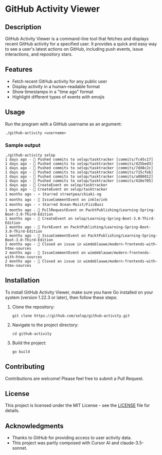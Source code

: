 # GitHub Activity Viewer

## Description

GitHub Activity Viewer is a command-line tool that fetches and displays recent GitHub activity for a specified user. It provides a quick and easy way to see a user's latest actions on GitHub, including push events, issue interactions, and repository stars.

## Features

- Fetch recent GitHub activity for any public user
- Display activity in a human-readable format
- Show timestamps in a "time ago" format
- Highlight different types of events with emojis

## Usage

Run the program with a GitHub username as an argument:
```
./github-activity <username>
```

### Sample output

```
./github-activity selop  
1 days ago - 🔨 Pushed commits to selop/tasktracker [commits/fc45c17]
1 days ago - 🔨 Pushed commits to selop/tasktracker [commits/425bed3]
1 days ago - 🔨 Pushed commits to selop/tasktracker [commits/7dd8c2c]
1 days ago - 🔨 Pushed commits to selop/tasktracker [commits/715cfeb]
1 days ago - 🔨 Pushed commits to selop/tasktracker [commits/a086012]
1 days ago - 🔨 Pushed commits to selop/tasktracker [commits/418e705]
1 days ago - 🔔 CreateEvent on selop/tasktracker
1 days ago - 🔔 CreateEvent on selop/tasktracker
1 months ago - ⭐ Starred streetpea/chiaki-ng
1 months ago - 🔔 IssueCommentEvent on inkle/ink
1 months ago - ⭐ Starred Ocean-Moist/FizzBuzz
1 months ago - 🔔 PullRequestEvent on PacktPublishing/Learning-Spring-Boot-3.0-Third-Edition
1 months ago - 🔔 CreateEvent on selop/Learning-Spring-Boot-3.0-Third-Edition
1 months ago - 🔔 ForkEvent on PacktPublishing/Learning-Spring-Boot-3.0-Third-Edition
1 months ago - 🔔 IssueCommentEvent on PacktPublishing/Learning-Spring-Boot-3.0-Third-Edition
2 months ago - 🐛 Closed an issue in wimdeblauwe/modern-frontends-with-htmx-sources
2 months ago - 🔔 IssueCommentEvent on wimdeblauwe/modern-frontends-with-htmx-sources
2 months ago - 🐛 Closed an issue in wimdeblauwe/modern-frontends-with-htmx-sources
```

## Installation

To install GitHub Activity Viewer, make sure you have Go installed on your system (version 1.22.3 or later), then follow these steps:

1. Clone the repository:
   ```
   git clone https://github.com/selop/github-activity.git
   ```

2. Navigate to the project directory:
   ```
   cd github-activity
   ```

3. Build the project:
   ```
   go build
   ```

## Contributing

Contributions are welcome! Please feel free to submit a Pull Request.

## License

This project is licensed under the MIT License - see the [LICENSE](LICENSE) file for details.

## Acknowledgments

- Thanks to GitHub for providing access to user activity data.
- This project was partly composed with Cursor AI and claude-3.5-sonnet.
